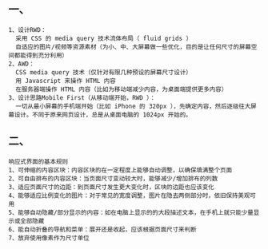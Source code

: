 ##  一、
    1、设计RWD：
      采用 CSS 的 media query 技术流体布局（ fluid grids ）
      自适应的图片/视频等资源素材（为小、中、大屏幕做一些优化，目的是让任何尺寸的屏幕空间都能得到充分利用）
    2、AWD：
      CSS media query 技术（仅针对有限几种预设的屏幕尺寸设计）
      用 Javascript 来操作 HTML 内容
      在服务器端操作 HTML 内容（比如为移动端减少内容，为桌面端提供更多内容）
    3、设计思路Mobile First（从移动端开始，RWD ）：
      一切从最小屏幕的手机端开始（比如 iPhone 的 320px ），先确定内容，然后逐级往大屏幕设计。不同于原来网页设计，总是从桌面电脑的 1024px 开始的。
## 二、
    响应式界面的基本规则
    1、可伸缩的内容区块：内容区块的在一定程度上能够自动调整，以确保填满整个页面
    2、可自由排布的内容区块：当页面尺寸变动较大时，能够减少/增加排布的列数
    3、适应页面尺寸的边距：到页面尺寸发生更大变化时，区块的边距也应该变化
    4、能够适应比例变化的图片：对于常见的宽度调整，图片在隐去两侧部分时，依旧保持美观可用
    5、能够自动隐藏/部分显示的内容：如在电脑上显示的的大段描述文本，在手机上就只能少量显示或全部隐藏
    6、能自动折叠的导航和菜单：展开还是收起，应该根据页面尺寸来判断
    7、放弃使用像素作为尺寸单位
